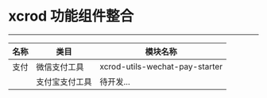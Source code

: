 # xcrod 功能组件整合
---

 名称  | 类目  | 模块名称
 ---- | ----- | ------  
 支付  | 微信支付工具 | xcrod-utils-wechat-pay-starter 
 |  | 支付宝支付工具 | 待开发...
